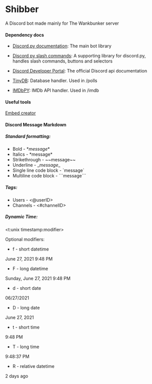 # Shibber
A Discord bot made mainly for The Wankbunker server

#### Dependency docs

- [Discord.py documentation](https://discordpy.readthedocs.io/en/stable/index.html): 
The main bot library


- [Discord py slash commands](https://discord-py-slash-command.readthedocs.io/en/latest/): 
A supporting library for discord.py, handles slash commands, buttons and selectors


- [Discord Developer Portal](https://discord.com/developers/docs/intro): 
The official Discord api documentation


- [TinyDB](https://tinydb.readthedocs.io/en/latest/index.html): 
Database handler. Used in /polls


- [IMDbPY](https://imdbpy.readthedocs.io/en/latest/usage/index.html): 
IMDb API handler. Used in /imdb



#### Useful tools

[Embed creator](https://cog-creators.github.io/discord-embed-sandbox/)


#### Discord Message Markdown

##### Standard formatting:
- Bold - \**message**
- Italics - \*message*
- Strikethrough - \~~message~~
- Underline - \__message__
- Single line code block - \`message`
- Multiline code block - \```message```

##### Tags:

- Users - <@userID>
- Channels - <#channelID>

##### Dynamic Time:

<t:unix timestamp:modifier>

Optional modifiers:

- f - short datetime

June 27, 2021 9:48 PM
- F - long datetime

Sunday, June 27, 2021 9:48 PM
- d - short date

06/27/2021
- D - long date

June 27, 2021
- t - short time

9:48 PM
- T - long time

9:48:37 PM
- R - relative datetime

2 days ago

